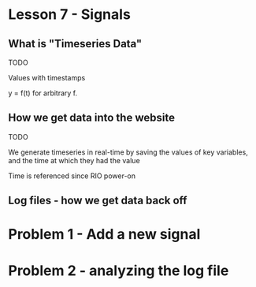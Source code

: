 
# Lesson 7 - Signals

## What is "Timeseries Data"

TODO

Values with timestamps

y = f(t) for arbitrary f.

## How we get data into the website

TODO

We generate timeseries in real-time by saving the values of key variables, and the time at which they had the value

Time is referenced since RIO power-on

## Log files - how we get data back off

# Problem 1 - Add a new signal

# Problem 2 - analyzing the log file
